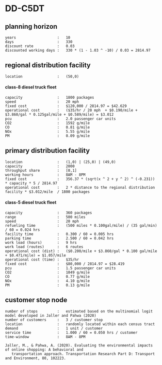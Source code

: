 # DD-C5DT

## planning horizon

	years                   :   10
	days                    :   330
	discount rate           :   0.03
	discounted working days :   330 * (1 - 1.03 ^ -10) / 0.03 = 2814.97

## regional distribution facility

	location                :   (50,0)

#### class-8 diesel truck fleet

	capacity                :   1800 packages
	speed                   :   20 mph
	fixed cost              :   $120,000 / 2814.97 = $42.629
	operational cost        :   ($35/hr / 20 mph  + $0.190/mile + $3.860/gal * 0.125gal/mile + $0.589/mile) = $3.012
	pcu                     :   2.0 passenger car units
	CO2                     :   1592 g/mile
	CO                      :   0.81 g/mile
	NOx                     :   5.55 g/mile
	PM                      :   0.09 g/mile

## primary distribution facility

	location                :   (1,0) | (25,0) | (49,0)
	capacity                :   2000
	throughput share        :   [0,1]
	working hours           :   8AM - 8PM
	fixed cost              :   356.37 * (sqrt(x ^ 2 + y ^ 2) ^ (-0.231)) * capacity * 5 / 2814.97
	operational cost        :   2 * distance to the regional distribution facility * $3.012/mile  / 1800 packages
	
#### class-5 diesel truck fleet

	capacity                :   360 packages
	range                   :   500 miles
	speed                   :   20 mph
	refueling time          :   (500 miles * 0.100gal/mile) / (35 gal/min) / 60 = 0.024 hrs
	facility time           :   0.300 / 60 = 0.005 hrs
	parking time            :   2.500 / 60 = 0.042 hrs
	work load (hours)       :   9 hrs
	work load (routes)      :   6 routes
	operational cost (dist) :   ($0.200/mile + $3.860/gal * 0.100 gal/mile + $0.471/mile) = $1.057/mile
	operational cost (time) :   $35/hr
	fixed cost              :   $80,000 / 2814.97 = $28.419
	pcu                     :   1.5 passenger car units
	CO2                     :   1049 g/mile
	CO                      :   0.77 g/mile
	NOx                     :   4.10 g/mile
	PM                      :   0.13 g/mile

## customer stop node

	number of stops         :   estimated based on the multinomial logit model developed in Jaller and Pahwa (2020)
	number of customers     :   3 / customer stop
	location                :   randomly located within each census tract
	demand                  :   1 unit / customer
	service time            :   1.000 / 60 = 0.050 hrs / customer
	time-window             :   8AM - 8PM

	Jaller, M., & Pahwa, A. (2020). Evaluating the environmental impacts of online shopping: A behavioral and 
	   transportation approach. Transportation Research Part D: Transport and Environment, 80, 102223.